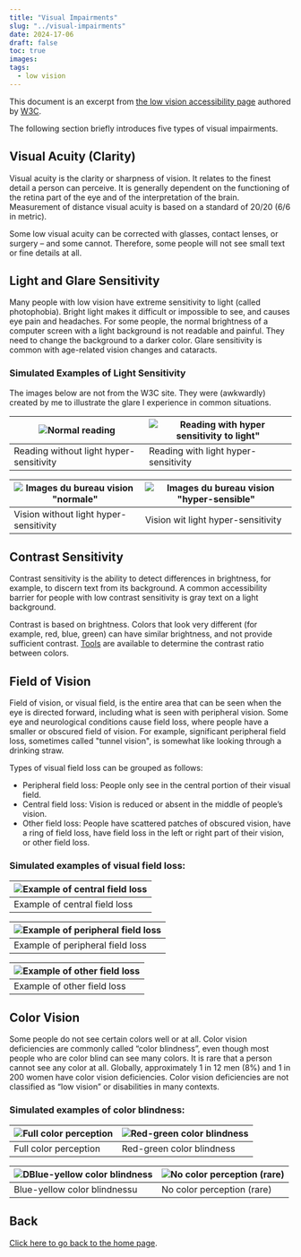 ```yaml
---
title: "Visual Impairments"
slug: "../visual-impairments"
date: 2024-17-06
draft: false
toc: true
images:
tags:
  - low vision
---
```



This document is an excerpt from [the low vision accessibility page](https://w3c.github.io/low-vision-a11y-tf/requirements.html#visual-impairments) authored by [W3C](https://en.wikipedia.org/wiki/World_Wide_Web_Consortium).

The following section briefly introduces five types of visual impairments.

## Visual Acuity (Clarity)

Visual acuity is the clarity or sharpness of vision. It relates to the finest detail a person can perceive. It is generally dependent on the functioning of the retina part of the eye and of the interpretation of the brain. Measurement of distance visual acuity is based on a standard of 20/20 (6/6 in metric).

Some low visual acuity can be corrected with glasses, contact lenses, or surgery – and some cannot. Therefore, some people will not see small text or fine details at all.

## Light and Glare Sensitivity

Many people with low vision have extreme sensitivity to light (called photophobia). Bright light makes it difficult or impossible to see, and causes eye pain and headaches. For some people, the normal brightness of a computer screen with a light background is not readable and painful. They need to change the background to a darker color. Glare sensitivity is common with age-related vision changes and cataracts.

### Simulated Examples of Light Sensitivity
The images below are not from the W3C site. They were (awkwardly) created by me to illustrate the glare I experience in common situations.

|![Normal reading](/vision/book-sample-normal.png)|![Reading with hyper sensitivity to light"](/vision/book-sample-blinded.png)|
|---|---|
|Reading without light hyper-sensitivity|Reading with light hyper-sensitivity|

|![Images du bureau vision "normale"](/vision/cat-on-desk-normal.png)|![Images du bureau vision "hyper-sensible"](/vision/cat-on-desk-blinded.png)|
|---|---|
|Vision without light hyper-sensitivity|Vision wit light hyper-sensitivity|

## Contrast Sensitivity

Contrast sensitivity is the ability to detect differences in brightness, for example, to discern text from its background. A common accessibility barrier for people with low contrast sensitivity is gray text on a light background.

Contrast is based on brightness. Colors that look very different (for example, red, blue, green) can have similar brightness, and not provide sufficient contrast. [Tools](https://www.w3.org/TR/UNDERSTANDING-WCAG20/visual-audio-contrast7.html#visual-audio-contrast7-resources-head) are available to determine the contrast ratio between colors.

## Field of Vision

Field of vision, or visual field, is the entire area that can be seen when the eye is directed forward, including what is seen with peripheral vision. Some eye and neurological conditions cause field loss, where people have a smaller or obscured field of vision. For example, significant peripheral field loss, sometimes called "tunnel vision", is somewhat like looking through a drinking straw.

Types of visual field loss can be grouped as follows:

* Peripheral field loss: People only see in the central portion of their visual field.
* Central field loss: Vision is reduced or absent in the middle of people’s vision.
* Other field loss: People have scattered patches of obscured vision, have a ring of field loss, have field loss in the left or right part of their vision, or other field loss.

### Simulated examples of visual field loss:

|![Example of central field loss](/vision/perte-champ-visuel-central.png)|
|---|
|Example of central field loss|

|![Example of peripheral field loss](/vision/perte-champ-visuel-peripherique.png)|
|---|
|Example of peripheral field loss|

|![Example of other field loss](/vision/perte-champ-visuel-tachete.png)|
|---|
|Example of other field loss|

## Color Vision

Some people do not see certain colors well or at all. Color vision deficiencies are commonly called “color blindness”, even though most people who are color blind can see many colors. It is rare that a person cannot see any color at all. Globally, approximately 1 in 12 men (8%) and 1 in 200 women have color vision deficiencies. Color vision deficiencies are not classified as “low vision” or disabilities in many contexts.

### Simulated examples of color blindness:
|![Full color perception](/vision/full_color.png)|![Red-green color blindness](/vision/protanopia.png)|
|----|----|
|Full color perception|Red-green color blindness|

|![DBlue-yellow color blindness](/vision/tritanopia.png)|![No color perception (rare)](/vision/achromatopsia.png)|
|----|----|
|Blue-yellow color blindnessu|No color perception (rare)|

## Back
[Click here to go back to the home page](..).
